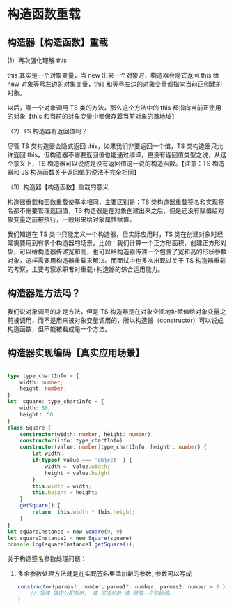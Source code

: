 # 构造函数重载

## 构造器【构造函数】重载

(1）再次强化理解 this

this 其实是一个对象变量，当 new 出来一个对象时，构造器会隐式返回 this 给 new 对象等号左边的对象变量，this 和等号左边的对象变量都指向当前正创建的对象。

以后，哪一个对象调用 TS 类的方法，那么这个方法中的 this 都指向当前正使用的对象【this 和当前的对象变量中都保存着当前对象的首地址】

（2）TS 构造器有返回值吗？

尽管 TS 类构造器会隐式返回 this，如果我们非要返回一个值，TS 类构造器只允许返回 this，但构造器不需要返回值也能通过编译，更没有返回值类型之说，从这个意义上，TS 构造器可以说成是没有返回值这一说的构造函数。【注意：TS 构造器和 JS 构造函数关于返回值的说法不完全相同】

（3）构造器【构造函数】重载的意义

构造器重载和函数重载使基本相同，主要区别是：TS 类构造器重载签名和实现签名都不需要管理返回值，TS 构造器是在对象创建出来之后，但是还没有赋值给对象变量之前被执行，一般用来给对象属性赋值。

我们知道在 TS 类中只能定义一个构造器，但实际应用时，TS 类在创建对象时经常需要用到有多个构造器的场景，比如：我们计算一个正方形面积，创建正方形对象，可以给构造器传递宽和高，也可以给构造器传递一个包含了宽和高的形状参数对象，这样需要用构造器重载来解决。而面试中也多次出现过关于 TS 构造器重载的考察，主要考察求职者对重载+构造器的综合运用能力。

## 构造器是方法吗？

我们说对象调用的才是方法，但是 TS 构造器是在对象空间地址赋值给对象变量之前被调用，而不是用来被对象变量调用的，所以构造器（constructor）可以说成构造函数，但不能被看成是一个方法。

## 构造器实现编码【真实应用场景】

```ts

type type_chartInfo = {
    width: number;
    height: number;
}
let  square: type_chartInfo = {
    width: 50，
    height： 50
}
class Square {
    constructor(width: number, height: number)
    constructor(info: type_chartInfo)
    constructor(value: number|type_chartInfo, height!: number) {
        let width；
        if(typeof value === 'object' ) {
            width =  value.width;
            height = value.height
        }
        this.width = width;
        this.height = height;
    }
    getSquare() {
        return  this.width * this.height;
    }
}
let squareInstance = new Square(9, 9)
let squareInstance1 = new Square(square)
console.log(squareInstance1.getSquare());
```

关于构造签名参数处理问题：

1. 多余参数处理方法就是在实现签名里添加新的参数, 参数可以写成
   ```js
   constructor(parmas!: number，parma1?: number, parmas2: number = 0 ) {
       // 写成 确定分配断然， 或 可选参数 或 赋值一个初始值。
   }
   ```
